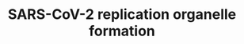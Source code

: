 ---
annotations:
- id: DOID:0080600
  parent: disease by infectious agent
  type: Disease Ontology
  value: COVID-19
authors:
- NhungP
- Eweitz
- Egonw
communities:
- COVID19
description: Components of the class III PI3K complex is speculated to promote SARS-CoV-2
  replication. PI3P and DFCP1 contribute to the formation of double membrane vesicles
  needed for viral replication. Nsp3 protein from SARS-CoV 2 stimulates the accumulation
  of PI3P.
last-edited: 2021-12-28
organisms:
- Homo sapiens
redirect_from:
- /index.php/Pathway:WP5156
- /instance/WP5156
- /instance/WP5156_r120744
revision: r120744
schema-jsonld:
- '@context': https://schema.org/
  '@id': https://wikipathways.github.io/pathways/WP5156.html
  '@type': Dataset
  creator:
    '@type': Organization
    name: WikiPathways
  description: Components of the class III PI3K complex is speculated to promote SARS-CoV-2
    replication. PI3P and DFCP1 contribute to the formation of double membrane vesicles
    needed for viral replication. Nsp3 protein from SARS-CoV 2 stimulates the accumulation
    of PI3P.
  keywords:
  - AMBRA
  - ATG14
  - Beclin-1
  - DFCP1
  - PI3P
  - VPS15
  - VPS34
  - nsp3
  - rep 1ab
  license: CC0
  name: SARS-CoV-2 replication organelle formation
seo: CreativeWork
title: SARS-CoV-2 replication organelle formation
wpid: WP5156
---